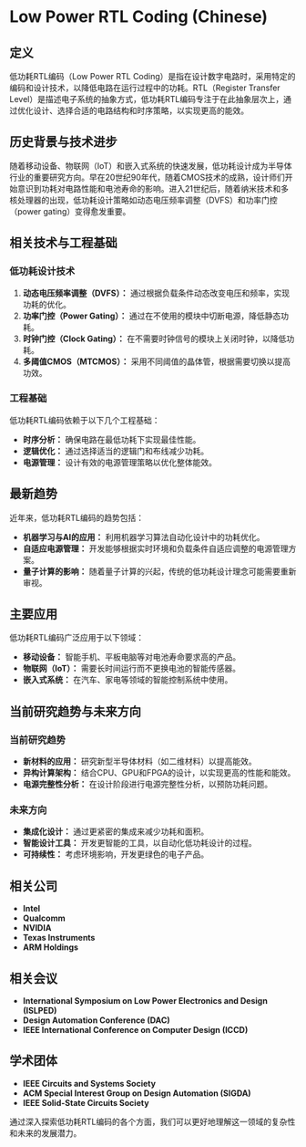# Low Power RTL Coding (Chinese)

## 定义

低功耗RTL编码（Low Power RTL Coding）是指在设计数字电路时，采用特定的编码和设计技术，以降低电路在运行过程中的功耗。RTL（Register Transfer Level）是描述电子系统的抽象方式，低功耗RTL编码专注于在此抽象层次上，通过优化设计、选择合适的电路结构和时序策略，以实现更高的能效。

## 历史背景与技术进步

随着移动设备、物联网（IoT）和嵌入式系统的快速发展，低功耗设计成为半导体行业的重要研究方向。早在20世纪90年代，随着CMOS技术的成熟，设计师们开始意识到功耗对电路性能和电池寿命的影响。进入21世纪后，随着纳米技术和多核处理器的出现，低功耗设计策略如动态电压频率调整（DVFS）和功率门控（power gating）变得愈发重要。

## 相关技术与工程基础

### 低功耗设计技术

1. **动态电压频率调整（DVFS）：** 通过根据负载条件动态改变电压和频率，实现功耗的优化。
2. **功率门控（Power Gating）：** 通过在不使用的模块中切断电源，降低静态功耗。
3. **时钟门控（Clock Gating）：** 在不需要时钟信号的模块上关闭时钟，以降低功耗。
4. **多阈值CMOS（MTCMOS）：** 采用不同阈值的晶体管，根据需要切换以提高功效。

### 工程基础

低功耗RTL编码依赖于以下几个工程基础：

- **时序分析：** 确保电路在最低功耗下实现最佳性能。
- **逻辑优化：** 通过选择适当的逻辑门和布线减少功耗。
- **电源管理：** 设计有效的电源管理策略以优化整体能效。

## 最新趋势

近年来，低功耗RTL编码的趋势包括：

- **机器学习与AI的应用：** 利用机器学习算法自动化设计中的功耗优化。
- **自适应电源管理：** 开发能够根据实时环境和负载条件自适应调整的电源管理方案。
- **量子计算的影响：** 随着量子计算的兴起，传统的低功耗设计理念可能需要重新审视。

## 主要应用

低功耗RTL编码广泛应用于以下领域：

- **移动设备：** 智能手机、平板电脑等对电池寿命要求高的产品。
- **物联网（IoT）：** 需要长时间运行而不更换电池的智能传感器。
- **嵌入式系统：** 在汽车、家电等领域的智能控制系统中使用。

## 当前研究趋势与未来方向

### 当前研究趋势

- **新材料的应用：** 研究新型半导体材料（如二维材料）以提高能效。
- **异构计算架构：** 结合CPU、GPU和FPGA的设计，以实现更高的性能和能效。
- **电源完整性分析：** 在设计阶段进行电源完整性分析，以预防功耗问题。

### 未来方向

- **集成化设计：** 通过更紧密的集成来减少功耗和面积。
- **智能设计工具：** 开发更智能的工具，以自动化低功耗设计的过程。
- **可持续性：** 考虑环境影响，开发更绿色的电子产品。

## 相关公司

- **Intel**
- **Qualcomm**
- **NVIDIA**
- **Texas Instruments**
- **ARM Holdings**

## 相关会议

- **International Symposium on Low Power Electronics and Design (ISLPED)**
- **Design Automation Conference (DAC)**
- **IEEE International Conference on Computer Design (ICCD)**

## 学术团体

- **IEEE Circuits and Systems Society**
- **ACM Special Interest Group on Design Automation (SIGDA)**
- **IEEE Solid-State Circuits Society**

通过深入探索低功耗RTL编码的各个方面，我们可以更好地理解这一领域的复杂性和未来的发展潜力。